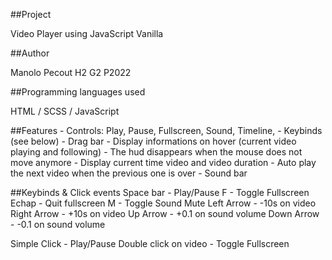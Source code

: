 ##Project

Video Player using JavaScript Vanilla


##Author

Manolo Pecout H2 G2 P2022


##Programming languages ​​used

HTML / SCSS / JavaScript


##Features
    - Controls: Play, Pause, Fullscreen, Sound, Timeline, 
    - Keybinds (see below)
    - Drag bar 
    - Display informations on hover (current video playing and following)
    - The hud disappears when the mouse does not move anymore
    - Display current time video and video duration
    - Auto play the next video when the previous one is over
    - Sound bar


##Keybinds & Click events
Space bar - Play/Pause
F - Toggle Fullscreen
Echap - Quit fullscreen
M - Toggle Sound Mute
Left Arrow - -10s on video
Right Arrow - +10s on video
Up Arrow - +0.1 on sound volume
Down Arrow - -0.1 on sound volume

Simple Click - Play/Pause
Double click on video - Toggle Fullscreen
